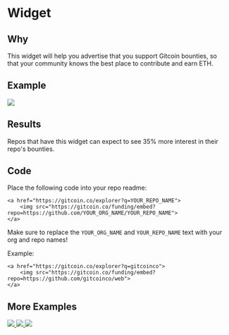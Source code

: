 # Widget

## Why

This widget will help you advertise that you support Gitcoin bounties, so that your community knows the best place to contribute and earn ETH. 

## Example

<a href="https://gitcoin.co/explorer?q=gitcoinco">
    <img src="https://gitcoin.co/funding/embed?repo=https://github.com/gitcoinco/web">
</a>

## Results

Repos that have this widget can expect to see 35% more interest in their repo's bounties.

## Code


Place the following code into your repo readme: 
```
<a href="https://gitcoin.co/explorer?q=YOUR_REPO_NAME">
    <img src="https://gitcoin.co/funding/embed?repo=https://github.com/YOUR_ORG_NAME/YOUR_REPO_NAME">
</a>
```

Make sure to replace the `YOUR_ORG_NAME` and `YOUR_REPO_NAME` text with your org and repo names!

Example:

```
<a href="https://gitcoin.co/explorer?q=gitcoinco">
    <img src="https://gitcoin.co/funding/embed?repo=https://github.com/gitcoinco/web">
</a>
```

## More Examples

<a href="https://gitcoin.co/explorer?q=metamask">
    <img src="https://gitcoin.co/funding/embed?repo=https://github.com/MetaMask/metamask-extension/issues/2350">
</a>

<a href="https://gitcoin.co/explorer?q=web3">
    <img src="https://gitcoin.co/funding/embed?repo=https://github.com/ethereum/web3.py">
</a>

<a href="https://gitcoin.co/explorer?q=MARKETProtocol">
    <img src="https://gitcoin.co/funding/embed?repo=https://github.com/MARKETProtocol/MARKETProtocol">
</a>
